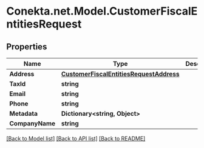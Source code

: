 # Conekta.net.Model.CustomerFiscalEntitiesRequest

## Properties

Name | Type | Description | Notes
------------ | ------------- | ------------- | -------------
**Address** | [**CustomerFiscalEntitiesRequestAddress**](CustomerFiscalEntitiesRequestAddress.md) |  | 
**TaxId** | **string** |  | [optional] 
**Email** | **string** |  | [optional] 
**Phone** | **string** |  | [optional] 
**Metadata** | **Dictionary&lt;string, Object&gt;** |  | [optional] 
**CompanyName** | **string** |  | [optional] 

[[Back to Model list]](../README.md#documentation-for-models) [[Back to API list]](../README.md#documentation-for-api-endpoints) [[Back to README]](../README.md)

